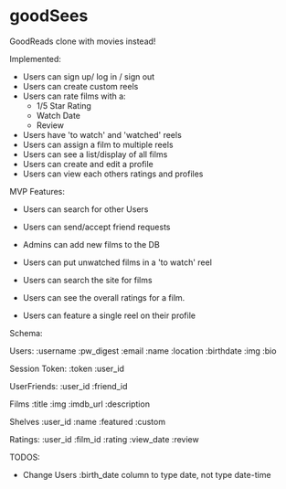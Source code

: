 # goodSees
GoodReads clone with movies instead!

Implemented:
- Users can sign up/ log in / sign out
- Users can create custom reels
- Users can rate films with a:
  - 1/5 Star Rating
  - Watch Date
  - Review
- Users have 'to watch' and 'watched' reels
- Users can assign a film to multiple reels
- Users can see a list/display of all films
- Users can create and edit a profile
- Users can view each others ratings and profiles

MVP Features:
- Users can search for other Users
- Users can send/accept friend requests
- Admins can add new films to the DB

- Users can put unwatched films in a 'to watch' reel
- Users can search the site for films

- Users can see the overall ratings for a film.

- Users can feature a single reel on their profile


Schema:

Users:
:username
:pw_digest
:email
:name
:location
:birthdate
:img
:bio

Session Token:
:token
:user_id

UserFriends:
:user_id
:friend_id

Films
:title
:img
:imdb_url
:description

Shelves
:user_id
:name
:featured
:custom

Ratings:
:user_id
:film_id
:rating
:view_date
:review


TODOS:
- Change Users :birth_date column to type date, not type date-time
